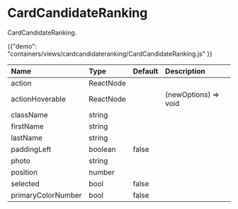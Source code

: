 # CardCandidateRanking

<p class="description">CardCandidateRanking.</p>

{{"demo": "containers/views/cardcandidateranking/CardCandidateRanking.js" }}

| Name                 |      Type        |  Default | Description                                              |
|:---------------------|:-----------------|:---------|:---------------------------------------------------------| 
| action               |    ReactNode     |          |                                                          |
| actionHoverable      |    ReactNode     |          | (newOptions) => void                                     |
| className            |    string        |          |                                                          |
| firstName            |    string        |          |                                                          |
| lastName             |    string        |          |                                                          |
| paddingLeft          |    boolean       |  false   |                                                          |
| photo                |    string        |          |                                                          |
| position             |    number        |          |                                                          |
| selected             |    bool          |  false   |                                                          |
| primaryColorNumber   |    bool          |  false   |                                                          |
